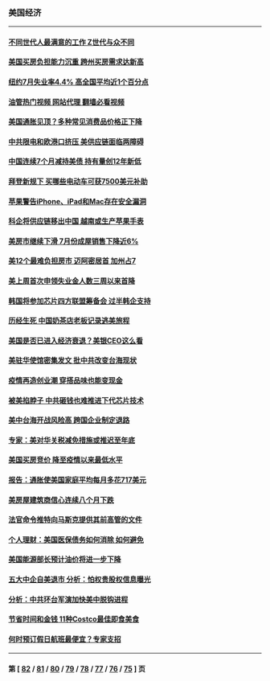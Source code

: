 ### 美国经济
---
#### [不同世代人最满意的工作 Z世代与众不同](../../pages/ncid1078158/n13804109.md?08210845) 
#### [美国买房负担能力沉重 跨州买房需求达新高](../../pages/ncid1078158/n13806456.md?08210845) 
#### [纽约7月失业率4.4% 高全国平均近1个百分点](../../pages/ncid1078158/n13806417.md?08210845) 
#### [油管热门视频 网站代理 翻墙必看视频](http://209.222.30.114:81/youtube.html?08210845)
#### [美国通胀见顶？多种常见消费品价格正下降](../../pages/ncid1078158/n13806334.md?08210845) 
#### [中共限电和欧港口挤压 美供应链面临两障碍](../../pages/ncid1078158/n13804883.md?08210845) 
#### [中国连续7个月减持美债 持有量创12年新低](../../pages/ncid1078158/n13805844.md?08210845) 
#### [拜登新规下 买哪些电动车可获7500美元补助](../../pages/ncid1078158/n13805753.md?08210845) 
#### [苹果警告iPhone、iPad和Mac存在安全漏洞](../../pages/ncid1078158/n13805570.md?08210845) 
#### [科企将供应链移出中国 越南或生产苹果手表](../../pages/ncid1078158/n13805458.md?08210845) 
#### [美房市继续下滑 7月份成屋销售下降近6%](../../pages/ncid1078158/n13805444.md?08210845) 
#### [美12个最难负担房市 迈阿密居首 加州占7](../../pages/ncid1078158/n13805531.md?08210845) 
#### [美上周首次申领失业金人数三周以来首降](../../pages/ncid1078158/n13805402.md?08210845) 
#### [韩国将参加芯片四方联盟筹备会 过半韩企支持](../../pages/ncid1078158/n13805246.md?08210845) 
#### [历经生死 中国奶茶店老板记录逃美旅程](../../pages/ncid1078158/n13805185.md?08210845) 
#### [美国是否已进入经济衰退？美银CEO这么看](../../pages/ncid1078158/n13805146.md?08210845) 
#### [美驻华使馆密集发文 批中共改变台海现状](../../pages/ncid1078158/n13805136.md?08210845) 
#### [疫情再造创业潮 穿搭品味也能变现金](../../pages/ncid1078158/n13804846.md?08210845) 
#### [被美掐脖子 中共砸钱也难推进下代芯片技术](../../pages/ncid1078158/n13804047.md?08210845) 
#### [美中台海开战风险高 跨国企业制定退路](../../pages/ncid1078158/n13804488.md?08210845) 
#### [专家：美对华关税减免措施或推迟至年底](../../pages/ncid1078158/n13804428.md?08210845) 
#### [美国买房竞价 降至疫情以来最低水平](../../pages/ncid1078158/n13804232.md?08210845) 
#### [报告：通胀使美国家庭平均每月多花717美元](../../pages/ncid1078158/n13804030.md?08210845) 
#### [美房屋建筑商信心连续八个月下跌](../../pages/ncid1078158/n13803285.md?08210845) 
#### [法官命令推特向马斯克提供其前高管的文件](../../pages/ncid1078158/n13803237.md?08210845) 
#### [个人理财：美国医保债务如何消除 如何避免](../../pages/ncid1078158/n13802360.md?08210845) 
#### [美国能源部长预计油价将进一步下降](../../pages/ncid1078158/n13802638.md?08210845) 
#### [五大中企自美退市 分析：怕权贵股权信息曝光](../../pages/ncid1078158/n13802666.md?08210845) 
#### [分析：中共环台军演加快美中脱钩进程](../../pages/ncid1078158/n13801526.md?08210845) 
#### [节省时间和金钱 11种Costco最佳即食美食](../../pages/ncid1078158/n13792525.md?08210845) 
#### [何时预订假日航班最便宜？专家支招](../../pages/ncid1078158/n13800768.md?08210845) 

---
#### 第 [ [82](./82.md?08210845) / [81](./81.md?08210845) / [80](./80.md?08210845) / [79](./79.md?08210845) / [78](./78.md?08210845) / [77](./77.md?08210845) / [76](./76.md?08210845) / [75](./75.md?08210845) ] 页
